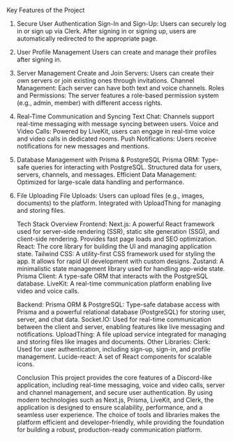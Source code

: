 Key Features of the Project

1. Secure User Authentication
   Sign-In and Sign-Up: Users can securely log in or sign up via Clerk.
   After signing in or signing up, users are automatically redirected to the appropriate page.
2. User Profile Management
   Users can create and manage their profiles after signing in.
3. Server Management
   Create and Join Servers: Users can create their own servers or join existing ones through invitations.
   Channel Management: Each server can have both text and voice channels.
   Roles and Permissions: The server features a role-based permission system (e.g., admin, member) with different access rights.
4. Real-Time Communication and Syncing
   Text Chat: Channels support real-time messaging with message syncing between users.
   Voice and Video Calls: Powered by LiveKit, users can engage in real-time voice and video calls in dedicated rooms.
   Push Notifications: Users receive notifications for new messages and mentions.
5. Database Management with Prisma & PostgreSQL
   Prisma ORM: Type-safe queries for interacting with PostgreSQL.
   Structured data for users, servers, channels, and messages.
   Efficient Data Management: Optimized for large-scale data handling and performance.
6. File Uploading
   File Uploads: Users can upload files (e.g., images, documents) to the platform.
   Integrated with UploadThing for managing and storing files.

   Tech Stack Overview
   Frontend:
   Next.js: A powerful React framework used for server-side rendering (SSR), static site generation (SSG), and client-side rendering. Provides fast page loads and SEO optimization.
   React: The core library for building the UI and managing application state.
   Tailwind CSS: A utility-first CSS framework used for styling the app. It allows for rapid UI development with custom designs.
   Zustand: A minimalistic state management library used for handling app-wide state.
   Prisma Client: A type-safe ORM that interacts with the PostgreSQL database.
   LiveKit: A real-time communication platform enabling live video and voice calls.

   Backend:
   Prisma ORM & PostgreSQL: Type-safe database access with Prisma and a powerful relational database (PostgreSQL) for storing user, server, and chat data.
   Socket.IO: Used for real-time communication between the client and server, enabling features like live messaging and notifications.
   UploadThing: A file upload service integrated for managing and storing files like images and documents.
   Other Libraries:
   Clerk: Used for user authentication, including sign-up, sign-in, and profile management.
   Lucide-react: A set of React components for scalable icons.

   Conclusion
   This project provides the core features of a Discord-like application, including real-time messaging, voice and video calls, server and channel management, and secure user authentication. By using modern technologies such as Next.js, Prisma, LiveKit, and Clerk, the application is designed to ensure scalability, performance, and a seamless user experience. The choice of tools and libraries makes the platform efficient and developer-friendly, while providing the foundation for building a robust, production-ready communication platform.
